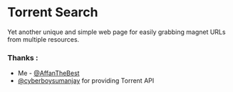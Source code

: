 # Torrent Search 
Yet another unique and simple web page for easily grabbing magnet URLs from multiple resources.


### Thanks :
* Me - [@AffanTheBest](https://github.com/AffanTheBest)
* [@cyberboysumanjay](https://github.com/cyberboysumanjay) for providing Torrent API

